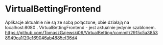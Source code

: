 # VirtualBettingFrontend
Aplikacje aktualnie nie są ze sobą połączone, obie działają na localhost:8080 .
VirtualBettingFrontend - jest aktualnie jedynie szablonem. 
https://github.com/TomaszGajewski09/VirtualBetting/commit/2915c5a38538949ea1f20c169046ab4885ef36d4
